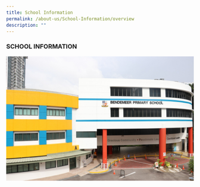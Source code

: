 ```yaml
---
title: School Information
permalink: /about-us/School-Information/overview
description: ""
---
```


### SCHOOL INFORMATION
![Bendemeer Primary](/images/IMG_0493.jpeg)